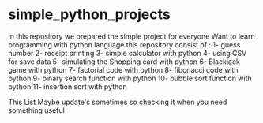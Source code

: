 # simple_python_projects
in this repository we prepared the simple project for everyone Want to learn programming with python language
this repository consist of :
1- guess number 
2- receipt printing 
3- simple calculator with python
4- using CSV for save data
5- simulating the Shopping card with python
6- Blackjack game with python
7- factorial code with python 
8- fibonacci code with python
9- binary search function with python
10- bubble sort function with python
11- insertion sort with python
 
This List Maybe update's sometimes so checking it when you need something useful

